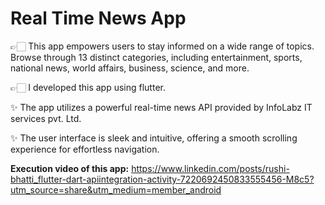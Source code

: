# Real Time News App

👉🏻 This app empowers users to stay informed on a wide range of topics. Browse through 13 distinct categories, including entertainment, sports, national news, world affairs, business, science, and more.

👉🏻 I developed this app using flutter.

✨ The app utilizes a powerful real-time news API provided by InfoLabz IT services pvt. Ltd.

✨ The user interface is sleek and intuitive, offering a smooth scrolling experience for effortless navigation.

**Execution video of this app:** https://www.linkedin.com/posts/rushi-bhatti_flutter-dart-apiintegration-activity-7220692450833555456-M8c5?utm_source=share&utm_medium=member_android
